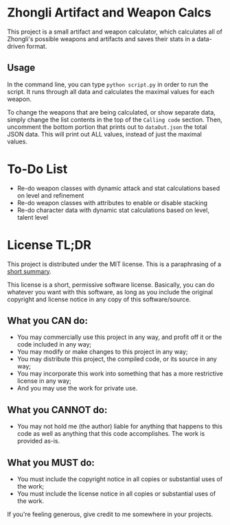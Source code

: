 # Zhongli Artifact and Weapon Calcs

This project is a small artifact and weapon calculator, which calculates all of
Zhongli's possible weapons and artifacts and saves their stats in a data-driven
format.

## Usage

In the command line, you can type `python script.py` in order to run the script.
It runs through all data and calculates the maximal values for each weapon.

To change the weapons that are being calculated, or show separate data, simply
change the list contents in the top of the `Calling code` section. Then,
uncomment the bottom portion that prints out to `dataOut.json` the total JSON
data. This will print out ALL values, instead of just the maximal values.

# To-Do List

-   Re-do weapon classes with dynamic attack and stat calculations based on
    level and refinement
-   Re-do weapon classes with attributes to enable or disable stacking
-   Re-do character data with dynamic stat calculations based on level, talent
    level

# License TL;DR

This project is distributed under the MIT license. This is a paraphrasing of a
[short summary](https://tldrlegal.com/license/mit-license).

This license is a short, permissive software license. Basically, you can do
whatever you want with this software, as long as you include the original
copyright and license notice in any copy of this software/source.

## What you CAN do:

-   You may commercially use this project in any way, and profit off it or the
    code included in any way;
-   You may modify or make changes to this project in any way;
-   You may distribute this project, the compiled code, or its source in any
    way;
-   You may incorporate this work into something that has a more restrictive
    license in any way;
-   And you may use the work for private use.

## What you CANNOT do:

-   You may not hold me (the author) liable for anything that happens to this
    code as well as anything that this code accomplishes. The work is provided
    as-is.

## What you MUST do:

-   You must include the copyright notice in all copies or substantial uses of
    the work;
-   You must include the license notice in all copies or substantial uses of the
    work.

If you're feeling generous, give credit to me somewhere in your projects.
